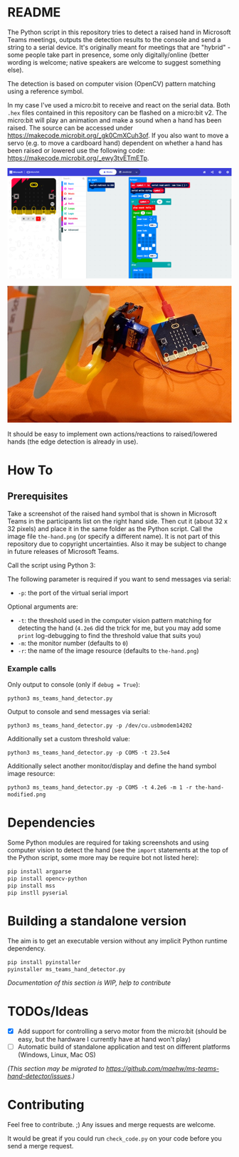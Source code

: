 # README

The Python script in this repository tries to detect a raised hand in Microsoft Teams meetings, outputs the detection results to the console and send a string to a serial device. It's originally meant for meetings that are "hybrid" - some people take part in presence, some only digitally/online (better wording is welcome; native speakers are welcome to suggest something else).

The detection is based on computer vision (OpenCV) pattern matching using a reference symbol.

In my case I've used a micro:bit to receive and react on the serial data. Both `.hex` files contained in this repository can be flashed on a micro:bit v2. The micro:bit will play an animation and make a sound when a hand has been raised. The source can be accessed under https://makecode.microbit.org/_gk0CmXCuh3of.
If you also want to move a servo (e.g. to move a cardboard hand) dependent on whether a hand has been raised or lowered use the following code: https://makecode.microbit.org/_ewy3tvETmETp.

![Blocks shown in Microsoft MakeCode for micro:bit](microbit-ide.png)

![Prototype with lowered hand](prototype_hand_lowered.jpg)

It should be easy to implement own actions/reactions to raised/lowered hands (the edge detection is already in use).

# How To

## Prerequisites

Take a screenshot of the raised hand symbol that is shown in Microsoft Teams in the participants list on the right hand side. Then cut it (about 32 x 32 pixels) and place it in the same folder as the Python script. Call the image file `the-hand.png` (or specify a different name). It is not part of this repository due to copyright uncertainties. Also it may be subject to change in future releases of Microsoft Teams.

Call the script using Python 3:

The following parameter is required if you want to send messages via serial:

* `-p`: the port of the virtual serial import

Optional arguments are:

* `-t`: the threshold used in the computer vision pattern matching for detecting the hand (`4.2e6` did the trick for me, but you may add some `print` log-debugging to find the threshold value that suits you)
* `-m`: the monitor number (defaults to `0`)
* `-r`: the name of the image resource (defaults to `the-hand.png`)

### Example calls

Only output to console (only if `debug = True`):

```
python3 ms_teams_hand_detector.py
```

Output to console and send messages via serial:

```
python3 ms_teams_hand_detector.py -p /dev/cu.usbmodem14202
```

Additionally set a custom threshold value:

```
python3 ms_teams_hand_detector.py -p COM5 -t 23.5e4
```

Additionally select another monitor/display and define the hand symbol image resource:

```
python3 ms_teams_hand_detector.py -p COM5 -t 4.2e6 -m 1 -r the-hand-modified.png
```

# Dependencies

Some Python modules are required for taking screenshots and using computer vision to detect the hand (see the `import` statements at the top of the Python script, some more may be require bot not listed here):

```
pip install argparse
pip install opencv-python
pip install mss
pip instll pyserial
```

# Building a standalone version

The aim is to get an executable version without any implicit Python runtime dependency.

```
pip install pyinstaller
pyinstaller ms_teams_hand_detector.py
```

*Documentation of this section is WIP, help to contribute*

# TODOs/Ideas

- [x] Add support for controlling a servo motor from the micro:bit (should be easy, but the hardware I currently have at hand won't play)
- [ ] Automatic build of standalone application and test on different platforms (Windows, Linux, Mac OS)

*(This section may be migrated to https://github.com/maehw/ms-teams-hand-detector/issues.)*

# Contributing

Feel free to contribute. ;) Any issues and merge requests are welcome.

It would be great if you could run `check_code.py` on your code before you send a merge request.
